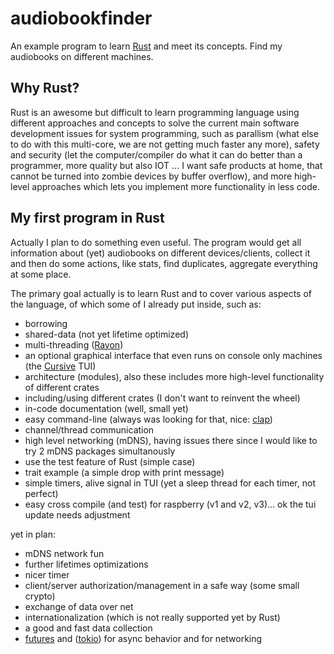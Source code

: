 # audiobookfinder
An example program to learn [Rust](https://www.rust-lang.org/) and meet its concepts. Find my audiobooks on different machines.
## Why Rust?
Rust is an awesome but difficult to learn programming language using different approaches and concepts to solve the current main software development issues for system programming, such as parallism (what else to do with this multi-core, we are not getting much faster any more), safety and security (let the computer/compiler do what it can do better than a programmer, more quality but also IOT ... I want safe products at home, that cannot be turned into zombie devices by buffer overflow), and more high-level approaches which lets you implement more functionality in less code.

## My first program in Rust
Actually I plan to do something even useful. The program would get all information about (yet) audiobooks on different devices/clients, collect it and then do some actions, like stats, find duplicates, aggregate everything at some place.

The primary goal actually is to learn Rust and to cover various aspects of the language, of which some of I already put inside, such as:
* borrowing
* shared-data (not yet lifetime optimized)
* multi-threading ([Rayon](https://github.com/rayon-rs/rayon))
* an optional graphical interface that even runs on console only machines (the [Cursive](https://github.com/gyscos/Cursive) TUI)
* architecture (modules), also these includes more high-level functionality of different crates
* including/using different crates (I don't want to reinvent the wheel)
* in-code documentation (well, small yet)
* easy command-line (always was looking for that, nice: [clap](https://github.com/kbknapp/clap-rs))
* channel/thread communication
* high level networking (mDNS), having issues there since I would like to try 2 mDNS packages simultanously 
* use the test feature of Rust (simple case)
* trait example (a simple drop with print message)
* simple timers, alive signal in TUI (yet a sleep thread for each timer, not perfect)
* easy cross compile (and test) for raspberry (v1 and v2, v3)... ok the tui update needs adjustment

yet in plan:
* mDNS network fun
* further lifetimes optimizations
* nicer timer
* client/server authorization/management in a safe way (some small crypto)
* exchange of data over net
* internationalization (which is not really supported yet by Rust)
* a good and fast data collection
* [futures](https://tokio.rs/docs/getting-started/futures/) and ([tokio](https://tokio.rs/)) for async behavior and for networking
